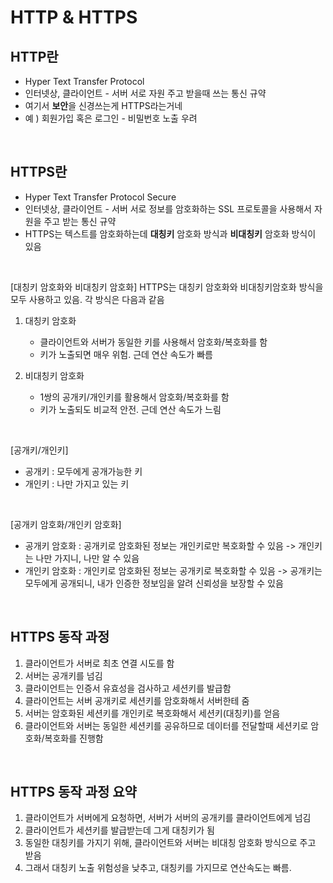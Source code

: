 # HTTP & HTTPS
## HTTP란
- Hyper Text Transfer Protocol
- 인터넷상, 클라이언트 - 서버 서로 자원 주고 받을때 쓰는 통신 규약
- 여기서 **보안**을 신경쓰는게 HTTPS라는거네
- 예 ) 회원가입 혹은 로그인 - 비밀번호 노출 우려

<br>

## HTTPS란
- Hyper Text Transfer Protocol Secure
- 인터넷상, 클라이언트 - 서버 서로 정보를 암호화하는 SSL 프로토콜을 사용해서 자원을 주고 받는 통신 규약
- HTTPS는 텍스트를 암호화하는데 **대칭키** 암호화 방식과 **비대칭키** 암호화 방식이 있음

<br>

[대칭키 암호화와 비대칭키 암호화]
HTTPS는 대칭키 암호화와 비대칭키암호화 방식을 모두 사용하고 있음. 각 방식은 다음과 같음
1. 대칭키 암호화
   - 클라이언트와 서버가 동일한 키를 사용해서 암호화/복호화를 함
   - 키가 노출되면 매우 위험. 근데 연산 속도가 빠름
  
2. 비대칭키 암호화
   - 1쌍의 공개키/개인키를 활용해서 암호화/복호화를 함
   - 키가 노출되도 비교적 안전. 근데 연산 속도가 느림

<br>

[공개키/개인키]
- 공개키 : 모두에게 공개가능한 키
- 개인키 : 나만 가지고 있는 키

<br>

[공개키 암호화/개인키 암호화]
- 공개키 암호화 : 공개키로 암호화된 정보는 개인키로만 복호화할 수 있음 -> 개인키는 나만 가지니, 나만 알 수 있음
- 개인키 암호화 : 개인키로 암호화된 정보는 공개키로 복호화할 수 있음 -> 공개키는 모두에게 공개되니, 내가 인증한 정보임을 알려 신뢰성을 보장할 수 있음

<br>

## HTTPS 동작 과정
1. 클라이언트가 서버로 최초 연결 시도를 함
2. 서버는 공개키를 넘김
3. 클라이언트는 인증서 유효성을 검사하고 세션키를 발급함
4. 클라이언트는 서버 공개키로 세션키를 암호화해서 서버한테 줌
5. 서버는 암호화된 세션키를 개인키로 복호화해서 세션키(대칭키)를 얻음
6. 클라이언트와 서버는 동일한 세션키를 공유하므로 데이터를 전달할때 세션키로 암호화/복호화를 진행함

<br>

## HTTPS 동작 과정 요약
1. 클라이언트가 서버에게 요청하면, 서버가 서버의 공개키를 클라이언트에게 넘김
2. 클라이언트가 세션키를 발급받는데 그게 대칭키가 됨
3. 동일한 대칭키를 가지기 위해, 클라이언트와 서버는 비대칭 암호화 방식으로 주고 받음
4. 그래서 대칭키 노출 위험성을 낮추고, 대칭키를 가지므로 연산속도는 빠름.

